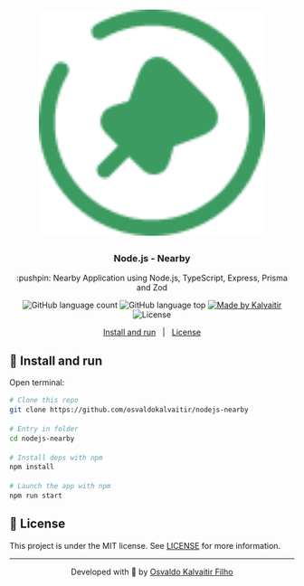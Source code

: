 <h1 align="center">
    <img src="/.github/assets/logo.png"
    width="400px"
    alt="Logo" />
</h1>

<h3 align="center">
  Node.js - Nearby
</h3>

<p align="center">
  :pushpin: Nearby Application using Node.js, TypeScript, Express, Prisma and Zod
</p>

<p align="center">
  <img alt="GitHub language count" src="https://img.shields.io/github/languages/count/osvaldokalvaitir/nodejs-nearby.svg?color=00A83A">

  <img alt="GitHub language top" src="https://img.shields.io/github/languages/top/osvaldokalvaitir/nodejs-nearby.svg?color=00A83A">

  <a href="https://kalvaitir.com/">
    <img alt="Made by Kalvaitir" src="https://img.shields.io/badge/made%20by-Kalvaitir-00A83A">
  </a>

  <img alt="License" src="https://img.shields.io/badge/license-MIT-00A83A">
</p>

<p align="center">
  <a href="#wrench-install-and-run">Install and run</a>&nbsp;&nbsp;&nbsp;|&nbsp;&nbsp;&nbsp;<a href="#memo-license">License</a>
</p>

## :wrench: Install and run

Open terminal:

```sh
# Clone this repo
git clone https://github.com/osvaldokalvaitir/nodejs-nearby

# Entry in folder
cd nodejs-nearby

# Install deps with npm
npm install

# Launch the app with npm
npm run start
```

## :memo: License

This project is under the MIT license. See [LICENSE](/LICENSE) for more information.

---

<p align="center">
Developed with 💚 by <a href="https://www.linkedin.com/in/osvaldokalvaitir">Osvaldo Kalvaitir Filho</a>
</p>

